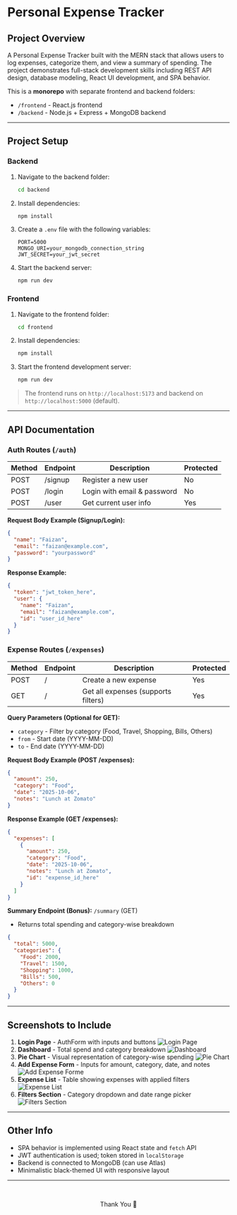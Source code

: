 # Personal Expense Tracker

## Project Overview

A Personal Expense Tracker built with the MERN stack that allows users to log expenses, categorize them, and view a summary of spending. The project demonstrates full-stack development skills including REST API design, database modeling, React UI development, and SPA behavior.

This is a **monorepo** with separate frontend and backend folders:

- `/frontend` - React.js frontend
- `/backend` - Node.js + Express + MongoDB backend

---

## Project Setup

### Backend

1. Navigate to the backend folder:
   ```bash
   cd backend
   ```
2. Install dependencies:
   ```bash
   npm install
   ```
3. Create a `.env` file with the following variables:
   ```env
   PORT=5000
   MONGO_URI=your_mongodb_connection_string
   JWT_SECRET=your_jwt_secret
   ```
4. Start the backend server:
   ```bash
   npm run dev
   ```

### Frontend

1. Navigate to the frontend folder:
   ```bash
   cd frontend
   ```
2. Install dependencies:
   ```bash
   npm install
   ```
3. Start the frontend development server:
   ```bash
   npm run dev
   ```

> The frontend runs on `http://localhost:5173` and backend on `http://localhost:5000` (default).

---

## API Documentation

### Auth Routes (`/auth`)

| Method | Endpoint | Description                 | Protected |
| ------ | -------- | --------------------------- | --------- |
| POST   | /signup  | Register a new user         | No        |
| POST   | /login   | Login with email & password | No        |
| POST   | /user    | Get current user info       | Yes       |

**Request Body Example (Signup/Login):**

```json
{
  "name": "Faizan",
  "email": "faizan@example.com",
  "password": "yourpassword"
}
```

**Response Example:**

```json
{
  "token": "jwt_token_here",
  "user": {
    "name": "Faizan",
    "email": "faizan@example.com",
    "id": "user_id_here"
  }
}
```

### Expense Routes (`/expenses`)

| Method | Endpoint | Description                         | Protected |
| ------ | -------- | ----------------------------------- | --------- |
| POST   | /        | Create a new expense                | Yes       |
| GET    | /        | Get all expenses (supports filters) | Yes       |

**Query Parameters (Optional for GET):**

- `category` - Filter by category (Food, Travel, Shopping, Bills, Others)
- `from` - Start date (YYYY-MM-DD)
- `to` - End date (YYYY-MM-DD)

**Request Body Example (POST /expenses):**

```json
{
  "amount": 250,
  "category": "Food",
  "date": "2025-10-06",
  "notes": "Lunch at Zomato"
}
```

**Response Example (GET /expenses):**

```json
{
  "expenses": [
    {
      "amount": 250,
      "category": "Food",
      "date": "2025-10-06",
      "notes": "Lunch at Zomato",
      "id": "expense_id_here"
    }
  ]
}
```

**Summary Endpoint (Bonus):** `/summary` (GET)

- Returns total spending and category-wise breakdown

```json
{
  "total": 5000,
  "categories": {
    "Food": 2000,
    "Travel": 1500,
    "Shopping": 1000,
    "Bills": 500,
    "Others": 0
  }
}
```

---

## Screenshots to Include

1. **Login Page** - AuthForm with inputs and buttons
   ![Login Page](./frontend/public/screenshots/1.png)
2. **Dashboard** - Total spend and category breakdown
   ![Dashboard](./frontend/public/screenshots/2.png)
3. **Pie Chart** - Visual representation of category-wise spending
   ![Pie Chart](./frontend/public/screenshots/3.png)
4. **Add Expense Form** - Inputs for amount, category, date, and notes
   ![Add Expense Forme](./frontend/public/screenshots/4.png)
5. **Expense List** - Table showing expenses with applied filters
   ![Expense List](./frontend/public/screenshots/5.png)
6. **Filters Section** - Category dropdown and date range picker
   ![Filters Section](./frontend/public/screenshots/6.png)

---

## Other Info

- SPA behavior is implemented using React state and `fetch` API
- JWT authentication is used; token stored in `localStorage`
- Backend is connected to MongoDB (can use Atlas)
- Minimalistic black-themed UI with responsive layout

---

<br>

<p style="text-align: center">Thank You 💚</p>
